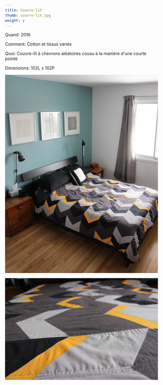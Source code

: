 ```yaml
---
title: Couvre-lit
thumb: couvre-lit.jpg
weight: y
---
```


Quand: 2016

Comment: Cotton et tissus variés 

Quoi: Couvre-lit à chevrons aléatoires cousu à la manière d'une courte pointe

Dimensions: 102L x 102P

![](/img/couvre-lit-01.jpg)

![](/img/couvre-lit-02.jpg)
